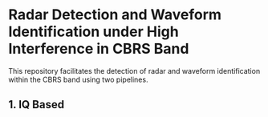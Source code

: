 # Radar Detection and Waveform Identification under High Interference in CBRS Band
This repository facilitates the detection of radar and waveform identification within the CBRS band using two pipelines.
## 1. IQ Based 
